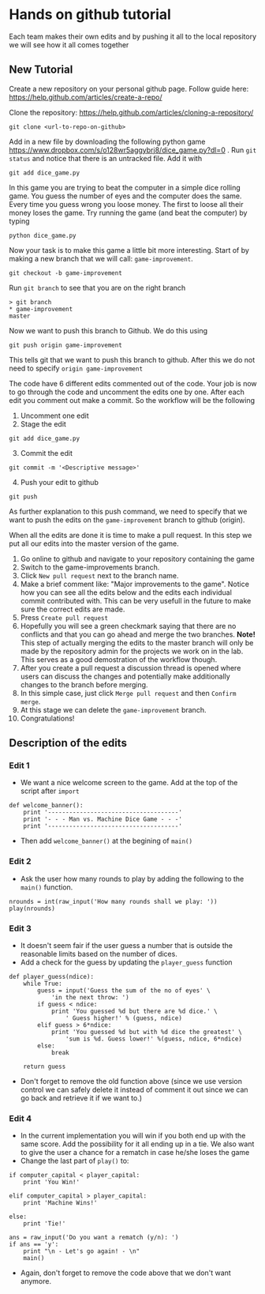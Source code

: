 # Hands on github tutorial

Each team makes their own edits and by pushing it all to the local repository we will see how it all comes together

## New Tutorial

Create a new repository on your personal github page. Follow guide here: https://help.github.com/articles/create-a-repo/

Clone the repository: https://help.github.com/articles/cloning-a-repository/
```
git clone <url-to-repo-on-github>
```

Add in a new file by downloading the following python game https://www.dropbox.com/s/o128wr5aggybrj8/dice_game.py?dl=0
. Run `git status` and notice that there is an untracked file. Add it with 
```
git add dice_game.py
```

In this game you are trying to beat the computer in a simple dice rolling game. You guess the number of eyes and the computer does the same. Every time you guess wrong you loose money. The first to loose all their money loses the game. Try running the game (and beat the computer) by typing
```
python dice_game.py
```

Now your task is to make this game a little bit more interesting. Start of by making a new branch that we will call: `game-improvement`.
```
git checkout -b game-improvement
```

Run `git branch` to see that you are on the right branch
```
> git branch
* game-improvement
master
```

Now we want to push this branch to Github. We do this using
```
git push origin game-improvement
```
This tells git that we want to push this branch to github. After this we do not need to specify `origin game-improvement`

The code have 6 different edits commented out of the code. Your job is now to go through the code and uncomment the edits one by one. After each edit you comment out make a commit. So the workflow will be the following

1. Uncomment one edit
2. Stage the edit
```
git add dice_game.py
```
3. Commit the edit
```
git commit -m '<Descriptive message>'
```
4. Push your edit to github
```
git push
```
As further explanation to this push command, we need to specify that we want to push the edits on the `game-improvement` branch to github (origin).

When all the edits are done it is time to make a pull request. In this step we put all our edits into the master version of the game. 
1. Go online to github and navigate to your repository containing the game
2. Switch to the game-improvements branch.
3. Click `New pull request` next to the branch name.
4. Make a brief comment like: "Major improvements to the game". Notice how you can see all the edits below and the edits each individual commit contributed with. This can be very usefull in the future to make sure the correct edits are made.
5. Press `Create pull request`
6. Hopefully you will see a green checkmark saying that there are no conflicts and that you can go ahead and merge the two branches. **Note!** This step of actually merging the edits to the master branch will only be made by the repository admin for the projects we work on in the lab. This serves as a good demostration of the workflow though.
7. After you create a pull request a discussion thread is opened where users can discuss the changes and potentially make additionally changes to the branch before merging.  
8. In this simple case, just click `Merge pull request` and then `Confirm merge`.
9. At this stage we can delete the `game-improvement` branch.
10. Congratulations!


## Description of the edits
### Edit 1
- We want a nice welcome screen to the game. Add at the top of the script after `import`
```
def welcome_banner():
    print '-------------------------------------'
    print '- - - Man vs. Machine Dice Game - - -'
    print '-------------------------------------'
```
- Then add `welcome_banner()` at the begining of `main()`

### Edit 2
- Ask the user how many rounds to play by adding the following to the `main()` function.
```
nrounds = int(raw_input('How many rounds shall we play: '))
play(nrounds)
```

### Edit 3
- It doesn't seem fair if the user guess a number that is outside the reasonable limits based on the number of dices.
- Add a check for the guess by updating the `player_guess` function
```
def player_guess(ndice):
    while True:
        guess = input('Guess the sum of the no of eyes' \
            'in the next throw: ')
        if guess < ndice:
            print 'You guessed %d but there are %d dice.' \
                ' Guess higher!' % (guess, ndice)
        elif guess > 6*ndice:
            print 'You guessed %d but with %d dice the greatest' \
                'sum is %d. Guess lower!' %(guess, ndice, 6*ndice)
        else:
            break

    return guess
```
- Don't forget to remove the old function above (since we use version control we can safely delete it instead of comment it out since we can go back and retrieve it if we want to.)

### Edit 4
- In the current implementation you will win if you both end up with the same score. Add the possibility for it all ending up in a tie. We also want to give the user a chance for a rematch in case he/she loses the game
- Change the last part of `play()` to:
```
if computer_capital < player_capital:
    print 'You Win!'
    
elif computer_capital > player_capital:
    print 'Machine Wins!'

else:
    print 'Tie!'

ans = raw_input('Do you want a rematch (y/n): ')
if ans == 'y':
    print "\n - Let's go again! - \n"
    main()
```
- Again, don't forget to remove the code above that we don't want anymore.


